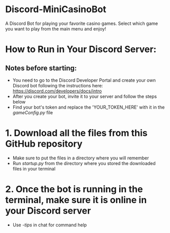 # Discord-MiniCasinoBot
A Discord Bot for playing your favorite casino games. Select which game you want to play from the main menu and enjoy! 

# How to Run in Your Discord Server:

## Notes before starting:
* You need to go to the Discord Developer Portal and create your own Discord bot following the instructions here: https://discord.com/developers/docs/intro
* After you create your bot, invite it to your server and follow the steps below
* Find your bot's token and replace the 'YOUR_TOKEN_HERE' with it in the *gameConfig.py* file

# 1. Download all the files from this GitHub repository
  * Make sure to put the files in a directory where you will remember
  * Run *startup.py* from the directory where you stored the downloaded files in your terminal 
  
# 2. Once the bot is running in the terminal, make sure it is online in your Discord server
  * Use *-tips* in chat for command help  
